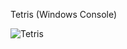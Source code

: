 Tetris (Windows Console)

![Tetris](http://url/to/img.png](https://github.com/frogkim/pictures/blob/main/tetris.png)https://github.com/frogkim/pictures/blob/main/tetris.png](https://github.com/frogkim/pictures/blob/main/tetris.png)https://github.com/frogkim/pictures/blob/main/tetris.png)

